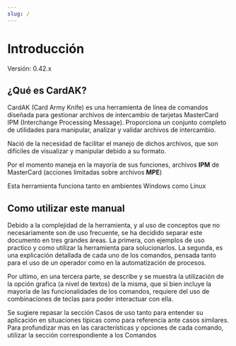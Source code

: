 ```yaml
---
slug: /
---
```


# Introducción

Versión: 0.42.x

## ¿Qué es CardAK?

CardAK (Card Army Knife) es una herramienta de línea de comandos diseñada para gestionar archivos de intercambio de tarjetas MasterCard IPM (Interchange Processing Message). Proporciona un conjunto completo de utilidades para manipular, analizar y validar archivos de intercambio.

Nació de la necesidad de facilitar el manejo de dichos archivos, que son difíciles de visualizar y manipular debido a su formato.

Por el momento maneja en la mayoría de sus funciones, archivos **IPM** de MasterCard (acciones limitadas sobre archivos **MPE**)

Esta herramienta funciona tanto en ambientes Windows como Linux

## Como utilizar este manual

Debido a la complejidad de la herramienta, y al uso de conceptos que no necesariamente son de uso frecuente, se ha decidido separar este documento en tres grandes áreas. La primera, con ejemplos de uso practico y como utilizar la herramienta para solucionarlos. La segunda, es una explicación detallada de cada uno de los comandos, pensada tanto para el uso de un operador como en la automatización de procesos.

Por ultimo, en una tercera parte, se describe y se muestra la utilización de la opción grafica (a nivel de textos) de la misma, que si bien incluye la mayoría de las funcionalidades de los comandos, requiere del uso de combinaciones de teclas para poder interactuar con ella.

Se sugiere repasar la sección Casos de uso tanto para entender su aplicación en situaciones típicas como para referencia ante casos similares. Para profundizar mas en las características y opciones de cada comando, utilizar la sección correspondiente a los Comandos

<!-- ## Próximos Pasos

Explore la documentación para conocer más sobre:

- [Características y Funcionalidades](descripcion/caracteristicas)
- [Casos de Uso](casos-de-uso)
- [Comandos Disponibles](comandos/chop)
- [Flags y Filtros](flags-filtros)
- [Interfaz TUI](tui) -->